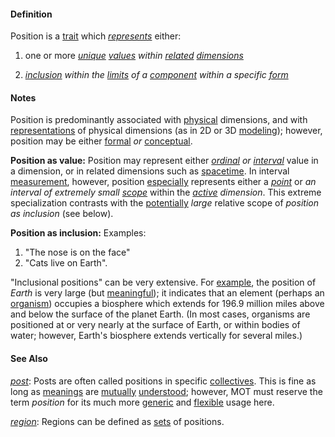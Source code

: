 #### Definition

Position is a [trait](https://github.com/gcassel/Modular-Organization-Terminology/blob/master/terms/trait.md) which *[represents](https://github.com/gcassel/Modular-Organization-Terminology/blob/master/terms/represent.md)* either: 

1. one or more *[unique](https://github.com/gcassel/Modular-Organization-Terminology/blob/master/terms/unique.md) [values](https://github.com/gcassel/Modular-Organization-Terminology/blob/master/terms/value.md) within [related](https://github.com/gcassel/Modular-Organization-Terminology/blob/master/terms/relate.md) [dimensions](https://github.com/gcassel/Modular-Organization-Terminology/blob/master/terms/dimension.md)*

2. *[inclusion](https://github.com/gcassel/Modular-Organization-Terminology/blob/master/terms/include.md) within the [limits](https://github.com/gcassel/Modular-Organization-Terminology/blob/master/terms/limit.md) of a [component](https://github.com/gcassel/Modular-Organization-Terminology/blob/master/terms/component.md) within a specific [form](https://github.com/gcassel/Modular-Organization-Terminology/blob/master/terms/form.md)*

#### Notes

Position is predominantly associated with [physical](https://github.com/gcassel/Modular-Organization-Terminology/new/master/terms/physical.md) dimensions, and with [representations](https://github.com/gcassel/Modular-Organization-Terminology/blob/master/terms/represent.md) of physical dimensions (as in 2D or 3D [modeling](https://github.com/gcassel/Modular-Organization-Terminology/blob/master/terms/model.md)); however, position may be either [formal](https://github.com/gcassel/Modular-Organization-Terminology/new/master/terms/form.md) *or* [conceptual](https://github.com/gcassel/Modular-Organization-Terminology/new/master/terms/concept.md).

**Position as value:** Position may represent either *[ordinal](https://github.com/gcassel/Modular-Organization-Terminology/blob/master/terms/order.md) or [interval](https://github.com/gcassel/Modular-Organization-Terminology/blob/master/terms/interval.md)* value in a dimension, or in related dimensions such as [spacetime](https://github.com/gcassel/Modular-Organization-Terminology/blob/master/terms/spacetime.md).  In interval [measurement](https://github.com/gcassel/Modular-Organization-Terminology/blob/master/terms/measure.md), however, position [especially](https://github.com/gcassel/Modular-Organization-Terminology/blob/master/terms/specialize.md) represents either a *[point](https://github.com/gcassel/Modular-Organization-Terminology/blob/master/terms/point.md)* or *an interval of extremely small [scope](https://github.com/gcassel/Modular-Organization-Terminology/blob/master/terms/scope.md)* within the *[active](https://github.com/gcassel/Modular-Organization-Terminology/blob/master/terms/active.md) dimension*.  This extreme specialization contrasts with the [potentially](https://github.com/gcassel/Modular-Organization-Terminology/blob/master/terms/potential.md) *large* relative scope of *position as inclusion* (see below).

**Position as inclusion:** Examples:
1. "The nose is on the face"
2. "Cats live on Earth".

"Inclusional positions" can be very extensive. For [example](https://github.com/gcassel/Modular-Organization-Terminology/blob/master/terms/example.md), the position of *Earth* is very large (but [meaningful](https://github.com/gcassel/Modular-Organization-Terminology/blob/master/terms/mean.md)); it indicates that an element (perhaps an [organism](https://github.com/gcassel/Modular-Organization-Terminology/blob/master/terms/organism.md)) occupies a biosphere which extends for 196.9 million miles above and below the surface of the planet Earth.  (In most cases, organisms are positioned at or very nearly at the surface of Earth, or within bodies of water; however, Earth's biosphere extends vertically for several miles.)

#### See Also

*[post](https://github.com/gcassel/Modular-Organizing-Terminology/blob/master/terms/post.md)*: Posts are often called positions in specific [collectives](https://github.com/gcassel/Modular-Organizing-Terminology/blob/master/terms/collective.md).  This is fine as long as [meanings](https://github.com/gcassel/Modular-Organizing-Terminology/blob/master/terms/mean.md) are [mutually](https://github.com/gcassel/Modular-Organizing-Terminology/blob/master/terms/mutual.md) [understood](https://github.com/gcassel/Modular-Organizing-Terminology/blob/master/terms/understand.md); however, MOT must reserve the term *position* for its much more [generic](https://github.com/gcassel/Modular-Organizing-Terminology/blob/master/terms/generic.md) and [flexible](https://github.com/gcassel/Modular-Organizing-Terminology/blob/master/terms/flexible.md) usage here.

*[region](https://github.com/gcassel/Modular-Organization-Terminology/blob/master/terms/region.md)*: Regions can be defined as [sets](https://github.com/gcassel/Modular-Organization-Terminology/blob/master/terms/set.md) of positions.
